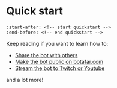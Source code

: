 # Quick start

```{include} ../../README.md
:start-after: <!-- start quickstart -->
:end-before: <!-- end quickstart -->
```

Keep reading if you want to learn how to:

- [Share the bot with others](https://botafar.com)
- [Make the bot public on botafar.com](https://botafar.com)
- [Stream the bot to Twitch or Youtube](https://botafar.com)

and a lot more!